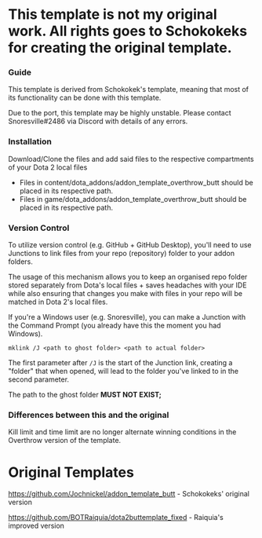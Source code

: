 # This template is not my original work. All rights goes to Schokokeks for creating the original template.

### Guide
This template is derived from Schokokek's template, meaning that most of its functionality can be done with this template.

Due to the port, this template may be highly unstable. Please contact Snoresville#2486 via Discord with details of any errors.

### Installation
Download/Clone the files and add said files to the respective compartments of your Dota 2 local files
- Files in content/dota_addons/addon_template_overthrow_butt should be placed in its respective path.
- Files in game/dota_addons/addon_template_overthrow_butt should be placed in its respective path.

### Version Control
To utilize version control (e.g. GitHub + GitHub Desktop), you'll need to use Junctions to link files from your repo (repository) folder to your addon folders.

The usage of this mechanism allows you to keep an organised repo folder stored separately from Dota's local files + saves headaches with your IDE while also ensuring that changes you make with files in your repo will be matched in Dota 2's local files.

If you're a Windows user (e.g. Snoresville), you can make a Junction with the Command Prompt (you already have this the moment you had Windows).

``mklink /J <path to ghost folder> <path to actual folder>``

The first parameter after ``/J`` is the start of the Junction link, creating a "folder" that when opened, will lead to the folder you've linked to in the second parameter.

The path to the ghost folder **MUST NOT EXIST;** 

### Differences between this and the original

Kill limit and time limit are no longer alternate winning conditions in the Overthrow version of the template.

# Original Templates
https://github.com/Jochnickel/addon_template_butt - Schokokeks' original version

https://github.com/BOTRaiquia/dota2buttemplate_fixed - Raiquia's improved version
